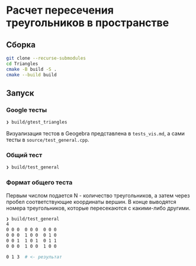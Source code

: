 # Расчет пересечения треугольников в пространстве

## Сборка
```bash
git clone --recurse-submodules  
cd Triangles
cmake -B build -S .
cmake --build build
```


## Запуск

### Google тесты
```bash
❯ build/gtest_triangles
```
Визуализация тестов в Geogebra представлена в `tests_vis.md`, а сами тесты в `source/test_general.cpp`.

### Общий тест
```bash
❯ build/test_general
```

### Формат общего теста

Первым числом подается N - количество треугольников, а затем через пробел соответствующие координаты вершин. В конце выводятся номера треугольников, которые пересекаются с какими-либо другими.

```bash
❯ build/test_general
4
0 0 0  0 0 0  0 0 0
0 0 0  1 0 0  0 1 0 
0 0 1  1 0 1  0 1 1
0 0 0  1 0 0  1 0 0

0 1 3  # <- результат 
```